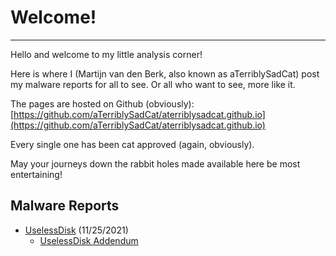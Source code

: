 # Welcome!

* * *

Hello and welcome to my little analysis corner!

Here is where I (Martijn van den Berk, also known as aTerriblySadCat) post my malware reports for all to see. Or all who want to see, more like it.

The pages are hosted on Github (obviously): [https://github.com/aTerriblySadCat/aterriblysadcat.github.io](https://github.com/aTerriblySadCat/aterriblysadcat.github.io)

Every single one has been cat approved (again, obviously).

May your journeys down the rabbit holes made available here be most entertaining!

## Malware Reports

* [UselessDisk](./reports/uselessdisk/uselessdisk.html) (11/25/2021)
    * [UselessDisk Addendum](./reports/uselessdisk/uselessdiskaddendum.html)
